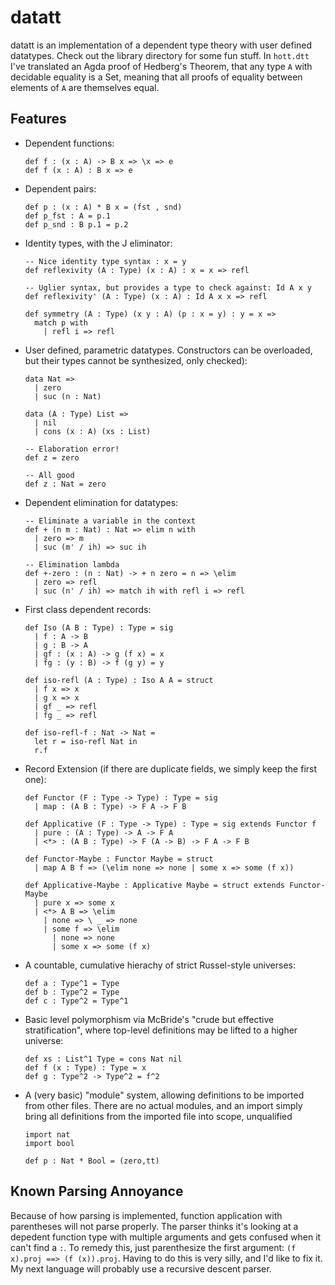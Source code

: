 # datatt

datatt is an implementation of a dependent type theory with user defined datatypes.
Check out the library directory for some fun stuff. In `hott.dtt` I've translated an Agda proof of Hedberg's Theorem, that any type `A` with decidable equality is a Set, meaning that all proofs of equality between elements of `A` are themselves equal.

## Features

* Dependent functions:
  ```
  def f : (x : A) -> B x => \x => e
  def f (x : A) : B x => e
* Dependent pairs:
  ```
  def p : (x : A) * B x = (fst , snd) 
  def p_fst : A = p.1
  def p_snd : B p.1 = p.2

* Identity types, with the J eliminator:
  ```
  -- Nice identity type syntax : x = y
  def reflexivity (A : Type) (x : A) : x = x => refl
  
  -- Uglier syntax, but provides a type to check against: Id A x y
  def reflexivity' (A : Type) (x : A) : Id A x x => refl
  
  def symmetry (A : Type) (x y : A) (p : x = y) : y = x =>
    match p with
      | refl i => refl
* User defined, parametric datatypes. Constructors can be overloaded, but their types cannot be synthesized, only checked): 
  ```
  data Nat => 
    | zero
    | suc (n : Nat)
   
  data (A : Type) List => 
    | nil 
    | cons (x : A) (xs : List)
   
  -- Elaboration error!
  def z = zero
  
  -- All good
  def z : Nat = zero
* Dependent elimination for datatypes:
  ```
  -- Eliminate a variable in the context
  def + (n m : Nat) : Nat => elim n with
    | zero => m
    | suc (m' / ih) => suc ih
   
  -- Elimination lambda
  def +-zero : (n : Nat) -> + n zero = n => \elim
    | zero => refl
    | suc (n' / ih) => match ih with refl i => refl
* First class dependent records:
  ```
  def Iso (A B : Type) : Type = sig
    | f : A -> B
    | g : B -> A
    | gf : (x : A) -> g (f x) = x
    | fg : (y : B) -> f (g y) = y
  
  def iso-refl (A : Type) : Iso A A = struct
    | f x => x
    | g x => x
    | gf _ => refl
    | fg _ => refl

  def iso-refl-f : Nat -> Nat =
    let r = iso-refl Nat in
    r.f 
* Record Extension (if there are duplicate fields, we simply keep the first one):
  ```
  def Functor (F : Type -> Type) : Type = sig
    | map : (A B : Type) -> F A -> F B
  
  def Applicative (F : Type -> Type) : Type = sig extends Functor f
    | pure : (A : Type) -> A -> F A
    | <*> : (A B : Type) -> F (A -> B) -> F A -> F B

  def Functor-Maybe : Functor Maybe = struct
    | map A B f => (\elim none => none | some x => some (f x))
  
  def Applicative-Maybe : Applicative Maybe = struct extends Functor-Maybe
    | pure x => some x
    | <*> A B => \elim
      | none => \ _ => none
      | some f => \elim
        | none => none
        | some x => some (f x)
  
* A countable, cumulative hierachy of strict Russel-style universes: 
  ````
  def a : Type^1 = Type
  def b : Type^2 = Type
  def c : Type^2 = Type^1

* Basic level polymorphism via McBride's "crude but effective stratification", where top-level definitions may be lifted to a higher universe: 
  ```
  def xs : List^1 Type = cons Nat nil
  def f (x : Type) : Type = x
  def g : Type^2 -> Type^2 = f^2
* A (very basic) "module" system, allowing definitions to be imported from other files. There are no actual modules, and an import simply bring all definitions    from the imported file into scope, unqualified
  ```
  import nat
  import bool
  
  def p : Nat * Bool = (zero,tt)

## Known Parsing Annoyance
Because of how parsing is implemented, function application with parentheses will not parse properly. The parser thinks it's looking at a depedent function type with multiple arguments and gets confused when it can't find a `:`. To remedy this, just parenthesize the first argument: `(f x).proj ==> (f (x)).proj`. Having to do this is very silly, and I'd like to fix it. My next language will probably use a recursive descent parser.

  
